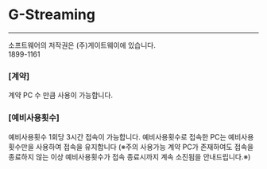 # G-Streaming

***

소프트웨어의 저작권은 (주)게이트웨이에 있습니다.<br>
1899-1161


### **[계약]**

계약 PC 수 만큼 사용이 가능합니다.



### **[예비사용횟수]**

예비사용횟수 1회당 3시간 접속이 가능합니다.
예비사용횟수로 접속한 PC는 예비사용횟수만을 사용하여 접속을 유지합니다
(※주의 사용가능 계약 PC가 존재하여도 접속을 종료하지 않는 이상 예비사용횟수가 접속 종료시까지 계속 소진됨을 안내드립니다.※)

